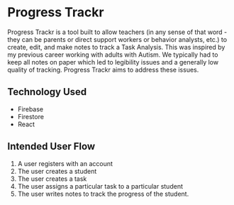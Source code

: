 # Progress Trackr

Progress Trackr is a tool built to allow teachers (in any sense of that word - they can be parents or direct support workers or behavior analysts, etc.) to create, edit, and make notes to track a Task Analysis.  This was inspired by my previous career working with adults with Autism.  We typically had to keep all notes on paper which led to legibility issues and a generally low quality of tracking.  Progress Trackr aims to address these issues.

## Technology Used
* Firebase
* Firestore
* React

## Intended User Flow
1. A user registers with an account
2. The user creates a student
3. The user creates a task
4. The user assigns a particular task to a particular student
5. The user writes notes to track the progress of the student.
